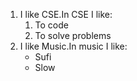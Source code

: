 1. I like CSE.In CSE I like:
   1. To code
   2. To solve problems
2. I like Music.In music I like:
   * Sufi
   * Slow
